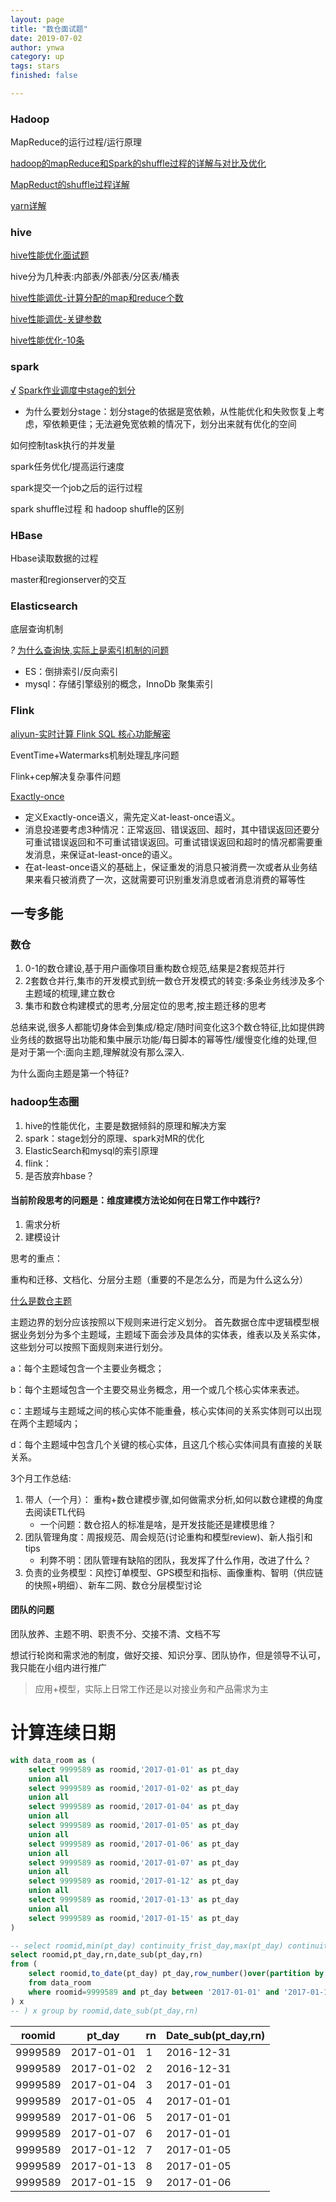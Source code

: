 ```yaml
---
layout: page
title: "数仓面试题"
date: 2019-07-02
author: ynwa
category: up
tags: stars
finished: false

---
```


### Hadoop

MapReduce的运行过程/运行原理

[hadoop的mapReduce和Spark的shuffle过程的详解与对比及优化](https://blog.51cto.com/machenjie/1968921)

[MapReduct的shuffle过程详解](https://matt33.com/2016/03/02/hadoop-shuffle/)

[yarn详解](https://www.ibm.com/developerworks/cn/opensource/os-cn-hadoop-yarn/)



### hive

[hive性能优化面试题](https://zhuanlan.zhihu.com/p/65436503)

hive分为几种表:内部表/外部表/分区表/桶表

[hive性能调优-计算分配的map和reduce个数](http://www.voidcn.com/article/p-mjvjishu-bgd.html)

[hive性能调优-关键参数](https://blog.csdn.net/boyu_tung/article/details/52878434)

[hive性能优化-10条](https://www.cnblogs.com/frankdeng/p/9463897.html)

### spark

<u>√</u>  [Spark作业调度中stage的划分](https://wongxingjun.github.io/2015/05/25/Spark%E4%BD%9C%E4%B8%9A%E8%B0%83%E5%BA%A6%E4%B8%ADstage%E7%9A%84%E5%88%92%E5%88%86/)

+ 为什么要划分stage：划分stage的依据是宽依赖，从性能优化和失败恢复上考虑，窄依赖更佳；无法避免宽依赖的情况下，划分出来就有优化的空间

如何控制task执行的并发量

spark任务优化/提高运行速度

spark提交一个job之后的运行过程

spark shuffle过程   和  hadoop shuffle的区别

### HBase

Hbase读取数据的过程

master和regionserver的交互

### Elasticsearch

底层查询机制

<em>?</em> [为什么查询快,实际上是索引机制的问题](https://blog.csdn.net/qq924862077/article/details/80382634)

+ ES：倒排索引/反向索引
+ mysql：存储引擎级别的概念，InnoDb 聚集索引

### Flink

[aliyun-实时计算 Flink SQL 核心功能解密](https://yq.aliyun.com/articles/457438?spm=a2c4e.11153940.0.0.737e1ff1tqwrhv)

EventTime+Watermarks机制处理乱序问题

Flink+cep解决复杂事件问题

[Exactly-once](http://www.whitewood.me/2018/10/16/Flink-Exactly-Once-%E6%8A%95%E9%80%92%E5%AE%9E%E7%8E%B0%E6%B5%85%E6%9E%90/)

+ 定义Exactly-once语义，需先定义at-least-once语义。
+ 消息投递要考虑3种情况：正常返回、错误返回、超时，其中错误返回还要分可重试错误返回和不可重试错误返回。可重试错误返回和超时的情况都需要重发消息，来保证at-least-once的语义。
+ 在at-least-once语义的基础上，保证重发的消息只被消费一次或者从业务结果来看只被消费了一次，这就需要可识别重发消息或者消息消费的幂等性





## 一专多能
### 数仓

1. 0-1的数仓建设,基于用户画像项目重构数仓规范,结果是2套规范并行
2. 2套数仓并行,集市的开发模式到统一数仓开发模式的转变:多条业务线涉及多个主题域的梳理,建立数仓
3. 集市和数仓构建模式的思考,分层定位的思考,按主题迁移的思考

总结来说,很多人都能切身体会到集成/稳定/随时间变化这3个数仓特征,比如提供跨业务线的数据导出功能和集中展示功能/每日脚本的幂等性/缓慢变化维的处理,但是对于第一个:面向主题,理解就没有那么深入.

为什么面向主题是第一个特征?



### hadoop生态圈

1. hive的性能优化，主要是数据倾斜的原理和解决方案
2. spark：stage划分的原理、spark对MR的优化
3. ElasticSearch和mysql的索引原理
4. flink：
5. 是否放弃hbase？



#### 当前阶段思考的问题是：维度建模方法论如何在日常工作中践行?

1. 需求分析
2. 建模设计



思考的重点：

重构和迁移、文档化、分层分主题（重要的不是怎么分，而是为什么这么分）



[什么是数仓主题](https://www.cnblogs.com/HondaHsu/p/4313053.html)

主题边界的划分应该按照以下规则来进行定义划分。
首先数据仓库中逻辑模型根据业务划分为多个主题域，主题域下面会涉及具体的实体表，维表以及关系实体，这些划分可以按照下面规则来进行划分。

a：每个主题域包含一个主要业务概念；

b：每个主题域包含一个主要交易业务概念，用一个或几个核心实体来表述。

c：主题域与主题域之间的核心实体不能重叠，核心实体间的关系实体则可以出现在两个主题域内；

d：每个主题域中包含几个关键的核心实体，且这几个核心实体间具有直接的关联关系。



3个月工作总结:

1. 带人（一个月）： 重构+数仓建模步骤,如何做需求分析,如何以数仓建模的角度去阅读ETL代码
   + 一个问题：数仓招人的标准是啥，是开发技能还是建模思维？
2. 团队管理角度：周报规范、周会规范(讨论重构和模型review)、新人指引和tips
   + 利弊不明：团队管理有缺陷的团队，我发挥了什么作用，改进了什么？
3. 负责的业务模型：风控订单模型、GPS模型和指标、画像重构、智明（供应链的快照+明细）、新车二网、数仓分层模型讨论



#### 团队的问题

团队放养、主题不明、职责不分、交接不清、文档不写

想试行轮岗和需求池的制度，做好交接、知识分享、团队协作，但是领导不认可，我只能在小组内进行推广

> 应用+模型，实际上日常工作还是以对接业务和产品需求为主



# 计算连续日期

```sql
with data_room as (
    select 9999589 as roomid,'2017-01-01' as pt_day
    union all
    select 9999589 as roomid,'2017-01-02' as pt_day
    union all
    select 9999589 as roomid,'2017-01-04' as pt_day
    union all
    select 9999589 as roomid,'2017-01-05' as pt_day
    union all
    select 9999589 as roomid,'2017-01-06' as pt_day
    union all
    select 9999589 as roomid,'2017-01-07' as pt_day
    union all
    select 9999589 as roomid,'2017-01-12' as pt_day
    union all
    select 9999589 as roomid,'2017-01-13' as pt_day
    union all
    select 9999589 as roomid,'2017-01-15' as pt_day
)

-- select roomid,min(pt_day) continuity_frist_day,max(pt_day) continuity_last_day,count(*) continuity_days
select roomid,pt_day,rn,date_sub(pt_day,rn)
from (
	select roomid,to_date(pt_day) pt_day,row_number()over(partition by roomid order by to_date(pt_day) asc) rn
	from data_room 
	where roomid=9999589 and pt_day between '2017-01-01' and '2017-01-16'
) x     
-- ) x group by roomid,date_sub(pt_day,rn) 
```



| roomid  | pt_day     | rn   | Date_sub(pt_day,rn) |
| ------- | ---------- | ---- | ------------------- |
| 9999589 | 2017-01-01 | 1    | 2016-12-31          |
| 9999589 | 2017-01-02 | 2    | 2016-12-31          |
| 9999589 | 2017-01-04 | 3    | 2017-01-01          |
| 9999589 | 2017-01-05 | 4    | 2017-01-01          |
| 9999589 | 2017-01-06 | 5    | 2017-01-01          |
| 9999589 | 2017-01-07 | 6    | 2017-01-01          |
| 9999589 | 2017-01-12 | 7    | 2017-01-05          |
| 9999589 | 2017-01-13 | 8    | 2017-01-05          |
| 9999589 | 2017-01-15 | 9    | 2017-01-06          |

